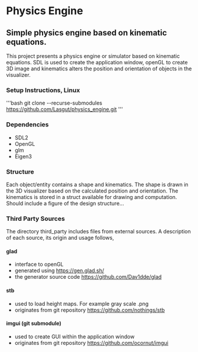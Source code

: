 # Physics Engine

## Simple physics engine based on kinematic equations.
This project presents a physics engine or simulator based on kinematic equations. SDL is used to create the application window, openGL to create 3D image and kinematics alters the position and orientation of objects in the visualizer.

### Setup Instructions, Linux
'''bash
git clone --recurse-submodules https://github.com/Lasgut/physics_engine.git
'''

### Dependencies
* SDL2
* OpenGL
* glm
* Eigen3

### Structure
Each object/entity contains a shape and kinematics. The shape is drawn in the 3D visualizer based on the calculated position and orientation. The kinematics is stored in a struct available for drawing and computation. 
Should include a figure of the design structure...

### Third Party Sources
The directory third_party includes files from external sources. A description of each source, its origin and usage follows,
#### glad  
* interface to openGL
* generated using https://gen.glad.sh/
* the generator source code https://github.com/Dav1dde/glad
#### stb 
* used to load height maps. For example gray scale .png
* originates from git repository https://github.com/nothings/stb
#### imgui (git submodule)
* used to create GUI within the application window
* originates from git repository https://github.com/ocornut/imgui
